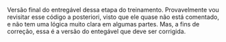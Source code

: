 Versão final do entregável dessa etapa do treinamento.
Provavelmente vou revisitar esse código a posteriori, visto que ele quase não está comentado, e não tem uma lógica muito clara em algumas partes.
Mas, a fins de correção, essa é a versão do entegável que deve ser corrigida.
